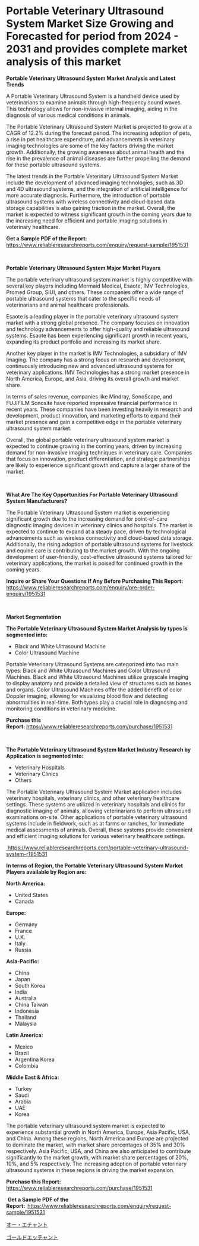 <p><h1>Portable Veterinary Ultrasound System Market Size Growing and Forecasted for period from 2024 - 2031 and provides complete market analysis of this market</h1></p><p><strong>Portable Veterinary Ultrasound System Market Analysis and Latest Trends</strong></p>
<p><p>A Portable Veterinary Ultrasound System is a handheld device used by veterinarians to examine animals through high-frequency sound waves. This technology allows for non-invasive internal imaging, aiding in the diagnosis of various medical conditions in animals.</p><p>The Portable Veterinary Ultrasound System Market is projected to grow at a CAGR of 12.2% during the forecast period. The increasing adoption of pets, a rise in pet healthcare expenditure, and advancements in veterinary imaging technologies are some of the key factors driving the market growth. Additionally, the growing awareness about animal health and the rise in the prevalence of animal diseases are further propelling the demand for these portable ultrasound systems.</p><p>The latest trends in the Portable Veterinary Ultrasound System Market include the development of advanced imaging technologies, such as 3D and 4D ultrasound systems, and the integration of artificial intelligence for more accurate diagnosis. Furthermore, the introduction of portable ultrasound systems with wireless connectivity and cloud-based data storage capabilities is also gaining traction in the market. Overall, the market is expected to witness significant growth in the coming years due to the increasing need for efficient and portable imaging solutions in veterinary healthcare.</p></p>
<p><strong>Get a Sample PDF of the Report:&nbsp;</strong> <a href="https://www.reliableresearchreports.com/enquiry/request-sample/1951531">https://www.reliableresearchreports.com/enquiry/request-sample/1951531</a></p>
<p>&nbsp;</p>
<p><strong>Portable Veterinary Ultrasound System Major Market Players</strong></p>
<p><p>The portable veterinary ultrasound system market is highly competitive with several key players including Mermaid Medical, Esaote, IMV Technologies, Promed Group, SIUI, and others. These companies offer a wide range of portable ultrasound systems that cater to the specific needs of veterinarians and animal healthcare professionals.</p><p>Esaote is a leading player in the portable veterinary ultrasound system market with a strong global presence. The company focuses on innovation and technology advancements to offer high-quality and reliable ultrasound systems. Esaote has been experiencing significant growth in recent years, expanding its product portfolio and increasing its market share.</p><p>Another key player in the market is IMV Technologies, a subsidiary of IMV Imaging. The company has a strong focus on research and development, continuously introducing new and advanced ultrasound systems for veterinary applications. IMV Technologies has a strong market presence in North America, Europe, and Asia, driving its overall growth and market share.</p><p>In terms of sales revenue, companies like Mindray, SonoScape, and FUJIFILM Sonosite have reported impressive financial performance in recent years. These companies have been investing heavily in research and development, product innovation, and marketing efforts to expand their market presence and gain a competitive edge in the portable veterinary ultrasound system market.</p><p>Overall, the global portable veterinary ultrasound system market is expected to continue growing in the coming years, driven by increasing demand for non-invasive imaging techniques in veterinary care. Companies that focus on innovation, product differentiation, and strategic partnerships are likely to experience significant growth and capture a larger share of the market.</p></p>
<p>&nbsp;</p>
<p><strong>What Are The Key Opportunities For Portable Veterinary Ultrasound System Manufacturers?</strong></p>
<p><p>The Portable Veterinary Ultrasound System market is experiencing significant growth due to the increasing demand for point-of-care diagnostic imaging devices in veterinary clinics and hospitals. The market is expected to continue to expand at a steady pace, driven by technological advancements such as wireless connectivity and cloud-based data storage. Additionally, the rising adoption of portable ultrasound systems for livestock and equine care is contributing to the market growth. With the ongoing development of user-friendly, cost-effective ultrasound systems tailored for veterinary applications, the market is poised for continued growth in the coming years.</p></p>
<p><strong>Inquire or Share Your Questions If Any Before Purchasing This Report:</strong> <a href="https://www.reliableresearchreports.com/enquiry/pre-order-enquiry/1951531">https://www.reliableresearchreports.com/enquiry/pre-order-enquiry/1951531</a></p>
<p>&nbsp;</p>
<p><strong>Market Segmentation</strong></p>
<p><strong>The Portable Veterinary Ultrasound System Market Analysis by types is segmented into:</strong></p>
<p><ul><li>Black and White Ultrasound Machine</li><li>Color Ultrasound Machine</li></ul></p>
<p><p>Portable Veterinary Ultrasound Systems are categorized into two main types: Black and White Ultrasound Machines and Color Ultrasound Machines. Black and White Ultrasound Machines utilize grayscale imaging to display anatomy and provide a detailed view of structures such as bones and organs. Color Ultrasound Machines offer the added benefit of color Doppler imaging, allowing for visualizing blood flow and detecting abnormalities in real-time. Both types play a crucial role in diagnosing and monitoring conditions in veterinary medicine.</p></p>
<p><strong>Purchase this Report:&nbsp;</strong><a href="https://www.reliableresearchreports.com/purchase/1951531">https://www.reliableresearchreports.com/purchase/1951531</a></p>
<p>&nbsp;</p>
<p><strong>The Portable Veterinary Ultrasound System Market Industry Research by Application is segmented into:</strong></p>
<p><ul><li>Veterinary Hospitals</li><li>Veterinary Clinics</li><li>Others</li></ul></p>
<p><p>The Portable Veterinary Ultrasound System Market application includes veterinary hospitals, veterinary clinics, and other veterinary healthcare settings. These systems are utilized in veterinary hospitals and clinics for diagnostic imaging of animals, allowing veterinarians to perform ultrasound examinations on-site. Other applications of portable veterinary ultrasound systems include in fieldwork, such as at farms or ranches, for immediate medical assessments of animals. Overall, these systems provide convenient and efficient imaging solutions for various veterinary healthcare settings.</p></p>
<p><a href="https://www.reliableresearchreports.com/portable-veterinary-ultrasound-system-r1951531">&nbsp;https://www.reliableresearchreports.com/portable-veterinary-ultrasound-system-r1951531</a></p>
<p><strong>In terms of Region, the Portable Veterinary Ultrasound System Market Players available by Region are:</strong></p>
<p>
    <p> <strong> North America: </strong>
        <ul>
            <li>United States</li>
            <li>Canada</li>
        </ul>
        </p> 
    <p> <strong> Europe: </strong>
        <ul>
            <li>Germany</li>
            <li>France</li>
            <li>U.K.</li>
            <li>Italy</li>
            <li>Russia</li>
        </ul>
        </p> 
    <p> <strong> Asia-Pacific: </strong>
        <ul>
            <li>China</li>
            <li>Japan</li>
            <li>South Korea</li>
            <li>India</li>
            <li>Australia</li>
            <li>China Taiwan</li>
            <li>Indonesia</li>
            <li>Thailand</li>
            <li>Malaysia</li>
        </ul>
        </p> 
    <p> <strong> Latin America: </strong>
        <ul>
            <li>Mexico</li>
            <li>Brazil</li>
            <li>Argentina Korea</li>
            <li>Colombia</li>
        </ul>
        </p> 
    <p> <strong> Middle East & Africa: </strong>
        <ul>
            <li>Turkey</li>
            <li>Saudi</li>
            <li>Arabia</li>
            <li>UAE</li>
            <li>Korea</li>
        </ul>
    </p>
    </p>
<p><p>The portable veterinary ultrasound system market is expected to experience substantial growth in North America, Europe, Asia Pacific, USA, and China. Among these regions, North America and Europe are projected to dominate the market, with market share percentages of 35% and 30% respectively. Asia Pacific, USA, and China are also anticipated to contribute significantly to the market growth, with market share percentages of 20%, 10%, and 5% respectively. The increasing adoption of portable veterinary ultrasound systems in these regions is driving the market expansion.</p></p>
<p><strong>Purchase this Report: </strong><a href="https://www.reliableresearchreports.com/purchase/1951531">https://www.reliableresearchreports.com/purchase/1951531</a></p>
<p>&nbsp;<strong>Get a Sample PDF of the Report:&nbsp;&nbsp;</strong><a href="https://www.reliableresearchreports.com/enquiry/request-sample/1951531">https://www.reliableresearchreports.com/enquiry/request-sample/1951531</a></p>
<p><strong></strong></p>
<p><p><a href="https://github.com/DwightHuels1/Market-Research-Report-List-1/blob/main/116698250653.md">オー・エチャント</a></p><p><a href="https://github.com/tanyaali3/Market-Research-Report-List-1/blob/main/218336550652.md">ゴールドエッチャント</a></p></p>